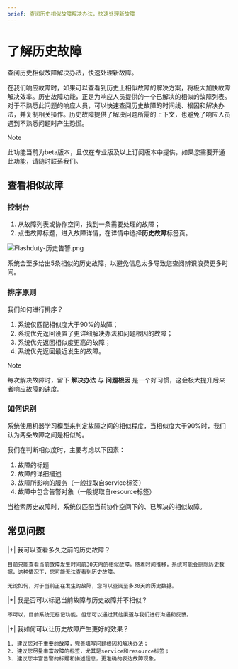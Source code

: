 ```yaml
---
brief: 查阅历史相似故障解决办法，快速处理新故障
---
```


# 了解历史故障

查阅历史相似故障解决办法，快速处理新故障。

在我们响应故障时，如果可以查看到历史上相似故障的解决方案，将极大加快故障解决效率。历史故障功能，正是为响应人员提供的一个已解决的相似的故障列表。对于不熟悉此问题的响应人员，可以快速查阅历史故障的时间线、根因和解决办法，并复制相关操作。历史故障提供了解决问题所需的上下文，也避免了响应人员遇到不熟悉问题时产生恐慌。

> [!NOTE]
> 此功能当前为beta版本，且仅在专业版及以上订阅版本中提供，如果您需要开通此功能，请随时联系我们。

## 查看相似故障

### 控制台

1. 从故障列表或协作空间，找到一条需要处理的故障；
2. 点击故障标题，进入故障详情，在详情中选择**历史故障**标签页。

![Flashduty-历史告警.png](https://fcdoc.github.io/img/wu2Re-AiIWhAfr5-CbJ97oUk_2YD5I_So1EE6SbIJgo.avif)

系统会至多给出5条相似的历史故障，以避免信息太多导致您查阅辨识浪费更多时间。

### 排序原则

我们如何进行排序？

1. 系统仅匹配相似度大于90%的故障；
2. 系统优先返回设置了更详细解决办法和问题根因的故障；
3. 系统优先返回相似度更高的故障；
4. 系统优先返回最近发生的故障。

> [!NOTE]
> 每次解决故障时，留下 **解决办法** 与 **问题根因** 是一个好习惯，这会极大提升后来者响应故障的速度。

### 如何识别

系统使用机器学习模型来判定故障之间的相似程度，当相似度大于90%时，我们认为两条故障之间是相似的。

我们在判断相似度时，主要考虑以下因素：

1. 故障的标题
2. 故障的详细描述
3. 故障所影响的服务（一般提取自service标签）
4. 故障中包含告警对象（一般提取自resource标签）

当检索历史故障时，系统仅匹配当前协作空间下的、已解决的相似故障。

## 常见问题

|+| 我可以查看多久之前的历史故障？

    目前只能查看当前故障发生时间前30天内的相似故障。随着时间推移，系统可能会删除历史数据，这种情况下，您可能无法查看到历史故障。

    无论如何，对于当前正在发生的故障，您可以查阅至多30天的历史数据。

|+| 我是否可以标记当前故障与历史故障并不相似？

    不可以，目前系统无标记功能。但您可以通过其他渠道与我们进行沟通和反馈。

|+| 我如何可以让历史故障产生更好的效果？

    1. 建议您对于重要的故障，完善填写问题根因和解决办法；
    2. 建议您尽量丰富故障的标签，尤其是service和resource标签；
    3. 建议您丰富告警的标题和描述信息，更准确的表达故障现象。